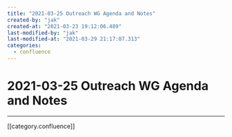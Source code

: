 ```yaml
---
title: "2021-03-25 Outreach WG Agenda and Notes"
created-by: "jak"
created-at: "2021-03-23 19:12:06.489"
last-modified-by: "jak"
last-modified-at: "2021-03-29 21:17:07.313"
categories:
  - confluence
---
```


# 2021-03-25 Outreach WG Agenda and Notes


---

[[category.confluence]]
